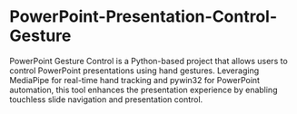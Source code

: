 # PowerPoint-Presentation-Control-Gesture
PowerPoint Gesture Control is a Python-based project that allows users to control PowerPoint presentations using hand gestures. Leveraging MediaPipe for real-time hand tracking and pywin32 for PowerPoint automation, this tool enhances the presentation experience by enabling touchless slide navigation and presentation control.
